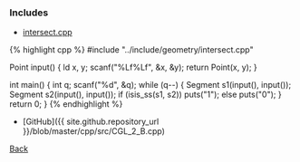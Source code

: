 ### Includes

- [intersect.cpp](../include/geometry/intersect)

{% highlight cpp %}
#include "../include/geometry/intersect.cpp"

Point input() {
  ld x, y;
  scanf("%Lf%Lf", &x, &y);
  return Point(x, y);
}

int main() {
  int q;
  scanf("%d", &q);
  while (q--) {
    Segment s1(input(), input());
    Segment s2(input(), input());
    if (isis_ss(s1, s2)) puts("1");
    else puts("0");
  }
  return 0;
}
{% endhighlight %}

- [GitHub]({{ site.github.repository_url }}/blob/master/cpp/src/CGL_2_B.cpp)

[Back](..)
